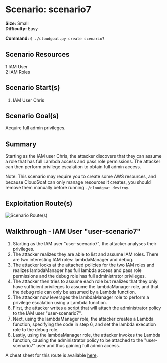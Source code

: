
# Scenario: scenario7

**Size:** Small  
**Difficulty:** Easy

**Command:** `$ ./cloudgoat.py create scenario7`

## Scenario Resources

1 IAM User  
2 IAM Roles  

## Scenario Start(s)

1. IAM User Chris  

## Scenario Goal(s)

Acquire full admin privileges.
## Summary

Starting as the IAM user Chris, the attacker discovers that they can assume a role that has full Lambda access and pass role permissions. The attacker can then perform privilege escalation to obtain full admin access.  

Note: This scenario may require you to create some AWS resources, and because CloudGoat can only manage resources it creates, you should remove them manually before running `./cloudgoat destroy`.

## Exploitation Route(s)

![Scenario Route(s)](https://app.lucidchart.com/publicSegments/view/f1b7a749-dee0-4645-b305-add2a025b9cc/image.png)


## Walkthrough - IAM User "user-scenario7"

1. Starting as the IAM user "user-scenario7",  the attacker analyses their privileges.
2. The attacker realizes they are able to list and assume IAM roles. There are two interesting IAM roles: lambdaManager and debug.
3. The attacker looks at the attached policies for the two IAM roles and realizes lambdaManager has full lambda access and pass role permissions and the debug role has full administrator privileges.
4. The attacker then tries to assume each role but realizes that they only have sufficient privileges to assume the lambdaManager role, and that the debug role can only be assumed by a Lambda function.
5. The attacker now leverages the lambdaManager role to perform a privilege escalation using a Lambda function.
6. First, the attacker writes a script that will attach the administrator policy to the IAM user "user-scenario7".
7. Next, using the lambdaManager role, the attacker creates a Lambda function, specifying the code in step 6, and set the lambda execution role to the debug role.
8. Lastly, using the lambdaManager role, the attacker invokes the Lambda function, causing the administrator policy to be attached to the "user-scenario7" user and thus gaining full admin access.

A cheat sheet for this route is available [here](./cheat_sheet_chris.md).
